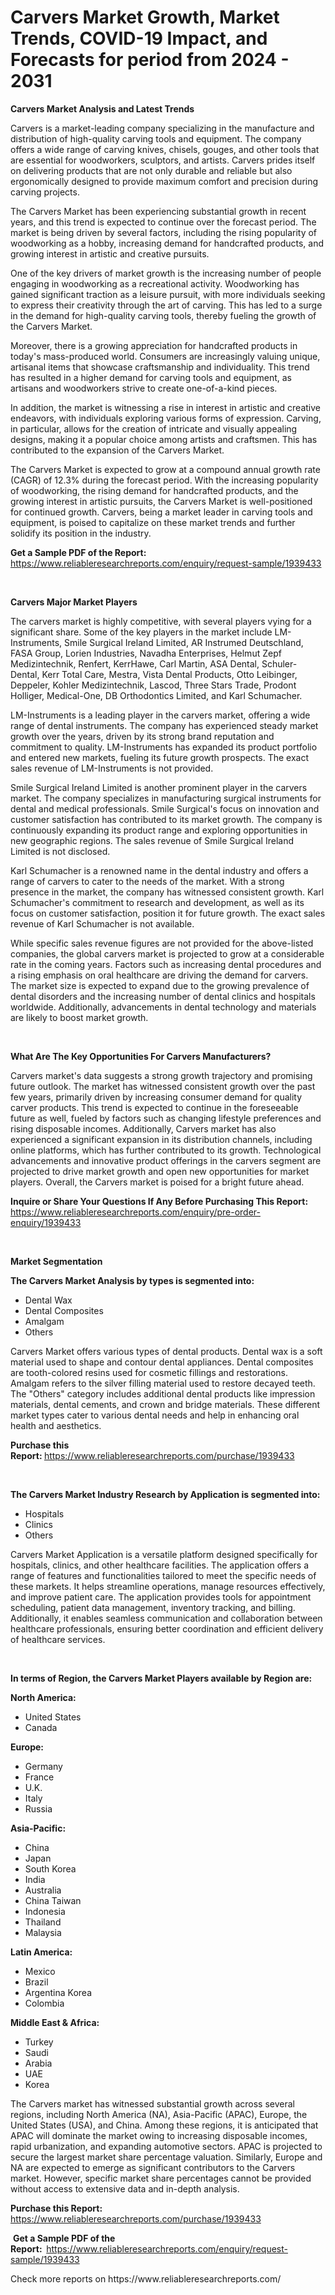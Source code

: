 <p><h1>Carvers Market Growth, Market Trends, COVID-19 Impact, and Forecasts for period from 2024 - 2031</h1></p><p><strong>Carvers Market Analysis and Latest Trends</strong></p>
<p><p>Carvers is a market-leading company specializing in the manufacture and distribution of high-quality carving tools and equipment. The company offers a wide range of carving knives, chisels, gouges, and other tools that are essential for woodworkers, sculptors, and artists. Carvers prides itself on delivering products that are not only durable and reliable but also ergonomically designed to provide maximum comfort and precision during carving projects.</p><p>The Carvers Market has been experiencing substantial growth in recent years, and this trend is expected to continue over the forecast period. The market is being driven by several factors, including the rising popularity of woodworking as a hobby, increasing demand for handcrafted products, and growing interest in artistic and creative pursuits.</p><p>One of the key drivers of market growth is the increasing number of people engaging in woodworking as a recreational activity. Woodworking has gained significant traction as a leisure pursuit, with more individuals seeking to express their creativity through the art of carving. This has led to a surge in the demand for high-quality carving tools, thereby fueling the growth of the Carvers Market.</p><p>Moreover, there is a growing appreciation for handcrafted products in today's mass-produced world. Consumers are increasingly valuing unique, artisanal items that showcase craftsmanship and individuality. This trend has resulted in a higher demand for carving tools and equipment, as artisans and woodworkers strive to create one-of-a-kind pieces.</p><p>In addition, the market is witnessing a rise in interest in artistic and creative endeavors, with individuals exploring various forms of expression. Carving, in particular, allows for the creation of intricate and visually appealing designs, making it a popular choice among artists and craftsmen. This has contributed to the expansion of the Carvers Market.</p><p>The Carvers Market is expected to grow at a compound annual growth rate (CAGR) of 12.3% during the forecast period. With the increasing popularity of woodworking, the rising demand for handcrafted products, and the growing interest in artistic pursuits, the Carvers Market is well-positioned for continued growth. Carvers, being a market leader in carving tools and equipment, is poised to capitalize on these market trends and further solidify its position in the industry.</p></p>
<p><strong>Get a Sample PDF of the Report:&nbsp;</strong> <a href="https://www.reliableresearchreports.com/enquiry/request-sample/1939433">https://www.reliableresearchreports.com/enquiry/request-sample/1939433</a></p>
<p>&nbsp;</p>
<p><strong>Carvers Major Market Players</strong></p>
<p><p>The carvers market is highly competitive, with several players vying for a significant share. Some of the key players in the market include LM-Instruments, Smile Surgical Ireland Limited, AR Instrumed Deutschland, FASA Group, Lorien Industries, Navadha Enterprises, Helmut Zepf Medizintechnik, Renfert, KerrHawe, Carl Martin, ASA Dental, Schuler-Dental, Kerr Total Care, Mestra, Vista Dental Products, Otto Leibinger, Deppeler, Kohler Medizintechnik, Lascod, Three Stars Trade, Prodont Holliger, Medical-One, DB Orthodontics Limited, and Karl Schumacher.</p><p>LM-Instruments is a leading player in the carvers market, offering a wide range of dental instruments. The company has experienced steady market growth over the years, driven by its strong brand reputation and commitment to quality. LM-Instruments has expanded its product portfolio and entered new markets, fueling its future growth prospects. The exact sales revenue of LM-Instruments is not provided.</p><p>Smile Surgical Ireland Limited is another prominent player in the carvers market. The company specializes in manufacturing surgical instruments for dental and medical professionals. Smile Surgical's focus on innovation and customer satisfaction has contributed to its market growth. The company is continuously expanding its product range and exploring opportunities in new geographic regions. The sales revenue of Smile Surgical Ireland Limited is not disclosed.</p><p>Karl Schumacher is a renowned name in the dental industry and offers a range of carvers to cater to the needs of the market. With a strong presence in the market, the company has witnessed consistent growth. Karl Schumacher's commitment to research and development, as well as its focus on customer satisfaction, position it for future growth. The exact sales revenue of Karl Schumacher is not available.</p><p>While specific sales revenue figures are not provided for the above-listed companies, the global carvers market is projected to grow at a considerable rate in the coming years. Factors such as increasing dental procedures and a rising emphasis on oral healthcare are driving the demand for carvers. The market size is expected to expand due to the growing prevalence of dental disorders and the increasing number of dental clinics and hospitals worldwide. Additionally, advancements in dental technology and materials are likely to boost market growth.</p></p>
<p>&nbsp;</p>
<p><strong>What Are The Key Opportunities For Carvers Manufacturers?</strong></p>
<p><p>Carvers market's data suggests a strong growth trajectory and promising future outlook. The market has witnessed consistent growth over the past few years, primarily driven by increasing consumer demand for quality carver products. This trend is expected to continue in the foreseeable future as well, fueled by factors such as changing lifestyle preferences and rising disposable incomes. Additionally, Carvers market has also experienced a significant expansion in its distribution channels, including online platforms, which has further contributed to its growth. Technological advancements and innovative product offerings in the carvers segment are projected to drive market growth and open new opportunities for market players. Overall, the Carvers market is poised for a bright future ahead.</p></p>
<p><strong>Inquire or Share Your Questions If Any Before Purchasing This Report:</strong> <a href="https://www.reliableresearchreports.com/enquiry/pre-order-enquiry/1939433">https://www.reliableresearchreports.com/enquiry/pre-order-enquiry/1939433</a></p>
<p>&nbsp;</p>
<p><strong>Market Segmentation</strong></p>
<p><strong>The Carvers Market Analysis by types is segmented into:</strong></p>
<p><ul><li>Dental Wax</li><li>Dental Composites</li><li>Amalgam</li><li>Others</li></ul></p>
<p><p>Carvers Market offers various types of dental products. Dental wax is a soft material used to shape and contour dental appliances. Dental composites are tooth-colored resins used for cosmetic fillings and restorations. Amalgam refers to the silver filling material used to restore decayed teeth. The "Others" category includes additional dental products like impression materials, dental cements, and crown and bridge materials. These different market types cater to various dental needs and help in enhancing oral health and aesthetics.</p></p>
<p><strong>Purchase this Report:&nbsp;</strong><a href="https://www.reliableresearchreports.com/purchase/1939433">https://www.reliableresearchreports.com/purchase/1939433</a></p>
<p>&nbsp;</p>
<p><strong>The Carvers Market Industry Research by Application is segmented into:</strong></p>
<p><ul><li>Hospitals</li><li>Clinics</li><li>Others</li></ul></p>
<p><p>Carvers Market Application is a versatile platform designed specifically for hospitals, clinics, and other healthcare facilities. The application offers a range of features and functionalities tailored to meet the specific needs of these markets. It helps streamline operations, manage resources effectively, and improve patient care. The application provides tools for appointment scheduling, patient data management, inventory tracking, and billing. Additionally, it enables seamless communication and collaboration between healthcare professionals, ensuring better coordination and efficient delivery of healthcare services.</p></p>
<p>&nbsp;</p>
<p><strong>In terms of Region, the Carvers Market Players available by Region are:</strong></p>
<p>
    <p> <strong> North America: </strong>
        <ul>
            <li>United States</li>
            <li>Canada</li>
        </ul>
        </p> 
    <p> <strong> Europe: </strong>
        <ul>
            <li>Germany</li>
            <li>France</li>
            <li>U.K.</li>
            <li>Italy</li>
            <li>Russia</li>
        </ul>
        </p> 
    <p> <strong> Asia-Pacific: </strong>
        <ul>
            <li>China</li>
            <li>Japan</li>
            <li>South Korea</li>
            <li>India</li>
            <li>Australia</li>
            <li>China Taiwan</li>
            <li>Indonesia</li>
            <li>Thailand</li>
            <li>Malaysia</li>
        </ul>
        </p> 
    <p> <strong> Latin America: </strong>
        <ul>
            <li>Mexico</li>
            <li>Brazil</li>
            <li>Argentina Korea</li>
            <li>Colombia</li>
        </ul>
        </p> 
    <p> <strong> Middle East & Africa: </strong>
        <ul>
            <li>Turkey</li>
            <li>Saudi</li>
            <li>Arabia</li>
            <li>UAE</li>
            <li>Korea</li>
        </ul>
    </p>
    </p>
<p><p>The Carvers market has witnessed substantial growth across several regions, including North America (NA), Asia-Pacific (APAC), Europe, the United States (USA), and China. Among these regions, it is anticipated that APAC will dominate the market owing to increasing disposable incomes, rapid urbanization, and expanding automotive sectors. APAC is projected to secure the largest market share percentage valuation. Similarly, Europe and NA are expected to emerge as significant contributors to the Carvers market. However, specific market share percentages cannot be provided without access to extensive data and in-depth analysis.</p></p>
<p><strong>Purchase this Report: </strong><a href="https://www.reliableresearchreports.com/purchase/1939433">https://www.reliableresearchreports.com/purchase/1939433</a></p>
<p>&nbsp;<strong>Get a Sample PDF of the Report:&nbsp;&nbsp;</strong><a href="https://www.reliableresearchreports.com/enquiry/request-sample/1939433">https://www.reliableresearchreports.com/enquiry/request-sample/1939433</a></p>
<p><strong></strong></p>
<p>Check more reports on https://www.reliableresearchreports.com/</p>